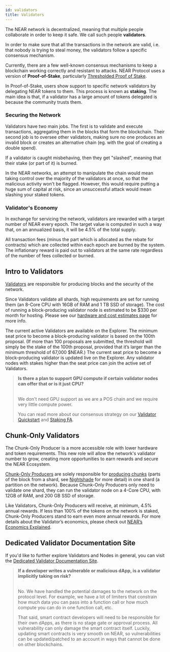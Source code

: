 ```yaml
---
id: validators
title: Validators
---
```


The NEAR network is decentralized, meaning that multiple people collaborate in order to keep it safe. We call such people **validators**.

In order to make sure that all the transactions in the network are valid, i.e. that nobody is trying to steal money, the validators follow a specific consensus
mechanism.

Currently, there are a few well-known consensus mechanisms to keep a blockchain working correctly and resistant to attacks.
NEAR Protocol uses a version of **Proof-of-Stake**, particularly [Thresholded Proof of Stake](https://near.org/blog/thresholded-proof-of-stake/).

In Proof-of-Stake, users show support to specific network validators by delegating NEAR tokens to them. This process is known as **staking**. The main idea is that, if a validator has a large amount of tokens delegated is because the community trusts them.

### Securing the Network
Validators have two main jobs. The first is to validate and execute transactions, aggregating them in the blocks that form the blockchain. Their second job is to oversee other validators, making sure no one produces an invalid block or creates an alternative chain (eg. with the goal of creating a double spend).

If a validator is caught misbehaving, then they get "slashed", meaning that their stake (or part of it) is burned.

In the NEAR networks, an attempt to manipulate the chain would mean taking control over the majority of the validators at once, so that the malicious activity won't be flagged. However, this would require putting a huge sum of capital at risk, since an unsuccessful attack would mean slashing your staked tokens.

### Validator's Economy
In exchange for servicing the network, validators are rewarded with a target number of NEAR every epoch. The target value is computed in such a way that, on an annualized basis, it will be 4.5% of the total supply.

All transaction fees (minus the part which is allocated as the rebate for contracts) which are collected within each epoch are burned by the system. The inflationary reward is paid out to validators at the same rate regardless of the number of fees collected or burned. 


## Intro to Validators

[Validators](https://near.org/papers/the-official-near-white-paper/#economics) are responsible for producing blocks and the security of the network.

Since Validators validate all shards, high requirements are set for running them (an 8-Core CPU with 16GB of RAM and 1 TB SSD of storage). The cost of running a block-producing validator node is estimated to be $330 per month for hosting. Please see our [hardware and cost estimates page](https://near-nodes.io/validator/hardware) for more info.

The current active Validators are available on the Explorer. The minimum seat price to become a block-producing validator is based on the 100th proposal. (If more than 100 proposals are submitted, the threshold will simply be the stake of the 100th proposal, provided that it’s larger than the minimum threshold of 67,000 $NEAR.) The current seat price to become a block-producing validator is updated live on the Explorer. Any validator nodes with stakes higher than the seat price can join the active set of Validators.

<blockquote class="lesson">
<strong>Is there a plan to support GPU compute if certain validator nodes can offer that or is it just CPU?</strong><br /><br />
  
We don't need GPU support as we are a POS chain and we require very little compute power.

You can read more about our consensus strategy on our <a href="https://github.com/near/wiki/blob/master/Archive/validators/about.md">Validator Quickstart</a> and <a href="https://github.com/near/wiki/blob/master/Archive/validators/faq.md">Staking FA</a>.
</blockquote>

## Chunk-Only Validators

The Chunk-Only Producer is a more accessible role with lower hardware and token requirements. This new role will allow the network's validator number to grow, creating more opportunities to earn rewards and secure the NEAR Ecosystem. 

[Chunk-Only Producers](https://near.org/papers/the-official-near-white-paper/#economics) are solely responsible for [producing chunks](https://near.org/papers/nightshade/#nightshade) (parts of the block from a shard, see [Nightshade](https://near.org/papers/nightshade/) for more detail) in one shard (a partition on the network). Because Chunk-Only Producers only need to validate one shard, they can run the validator node on a 4-Core CPU, with 12GB of RAM, and 200 GB SSD of storage.

Like Validators, Chunk-Only Producers will receive, at minimum, 4.5% annual rewards. If less than 100% of the tokens on the network is staked, Chunk-Only Producers stand to earn even more annual rewards. For more details about the Validator’s economics, please check out [NEAR’s Economics Explained](https://near.org/blog/near-protocol-economics/).

## Dedicated Validator Documentation Site 

If you'd like to further explore Validators and Nodes in general, you can visit the [Dedicated Validator Documentation Site](https://near-nodes.io/).

<blockquote class="lesson">
<strong>If a developer writes a vulnerable or malicious dApp, is a validator implicitly taking on risk?</strong><br /><br />
  
No. We have handled the potential damages to the network on the protocol level. For example, we have a lot of limiters that constrain how much data you can pass into a function call or how much compute you can do in one function call, etc.

That said, smart contract developers will need to be responsible for their own dApps, as there is no stage gate or approval process. All vulnerability can only damage the smart contract itself. Luckily, updating smart contracts is very smooth on NEAR, so vulnerabilities can be updated/patched to an account in ways that cannot be done on other blockchains.
</blockquote>